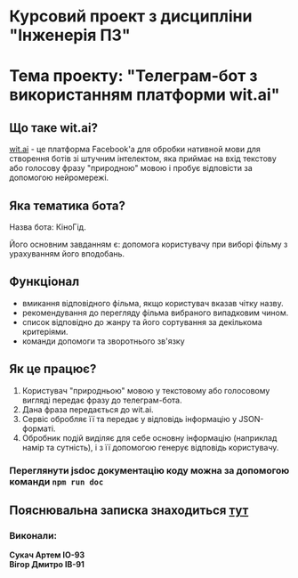 # Курсовий проект з дисципліни "Інженерія ПЗ"
# Тема проекту: "Телеграм-бот з використанням платформи wit.ai"
## Що таке wit.ai?
[wit.ai](https://wit.ai) - це платформа Facebook'а для обробки нативной мови для створення ботів зі штучним інтелектом, яка приймає на вхід текстову або голосову фразу "природною" мовою і пробує відповісти за допомогою нейромережі.
## Яка тематика бота?
Назва бота: КіноГід.

Його основним завданням є: допомога користувачу при виборі фільму з урахуванням його вподобань.
## Функціонал
- вмикання відповідного фільма, якщо користувач вказав чітку назву.
- рекомендування до перегляду фільма вибраного випадковим чином.
- список відповідно до жанру та його сортування за декількома критеріями.
- команди допомоги та зворотнього зв'язку
## Як це працює?
1. Користувач "природньою" мовою у текстовому або голосовому вигляді передає фразу до телеграм-бота.
2. Дана фраза передається до wit.ai.
3. Сервіс обробляє її та передає у відповідь інформацію у JSON-форматі.
4. Обробник подій виділяє для себе основну інформацію (наприклад намір та сутність), і з її допомогою генерує відповідь користувачу.

### Переглянути jsdoc документацію коду можна за допомогою команди ```npm run doc```
## Пояснювальна записка знаходиться [тут](https://github.com/artemsukach/Bot/blob/master/doc/description.md)
### Виконали:
**Сукач Артем ІО-93**<br/>
**Вігор Дмитро ІВ-91**

